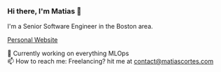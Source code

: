 ### Hi there, I'm Matias 👋

I'm a Senior Software Engineer in the Boston area.

[Personal Website](http://matiascortes.com)

🔭 Currently working on everything MLOps  
📫 How to reach me: Freelancing? hit me at contact@matiascortes.com  


<!--
**maticortesr/maticortesr** is a ✨ _special_ ✨ repository because its `README.md` (this file) appears on your GitHub profile.

Here are some ideas to get you started:

- 🔭 I’m currently working on ...
- 🌱 I’m currently learning ...
- 👯 I’m looking to collaborate on ...
- 🤔 I’m looking for help with ...
- 💬 Ask me about ...
- 📫 How to reach me: ...
- 😄 Pronouns: ...
- ⚡ Fun fact: ...
-->
